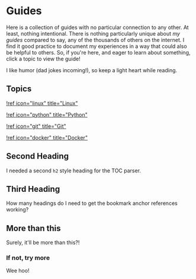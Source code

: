 # Guides

Here is a collection of guides with no particular connection to any other. At least, nothing intentional. There is nothing particularly unique about *my guides* compared to say, any of the thousands of others on the internet. I find it good practice to document my experiences in a way that could also be helpful to others. So, if you're here, and eager to learn about something, click a topic to view the guide!

I like humor (dad jokes incoming!), so keep a light heart while reading.

## Topics

[!ref icon="linux" title="Linux"](/guides/linux)

[!ref icon="python" title="Python"](/guides)

[!ref icon="git" title="Git"](/guides)

[!ref icon="docker" title="Docker"](/guides)

## Second Heading

I needed a second `h2` style heading for the TOC parser.

## Third Heading

How many headings do I need to get the bookmark anchor references working?

## More than this

Surely, it'll be more than this?!

### If not, try more

Wee hoo!
